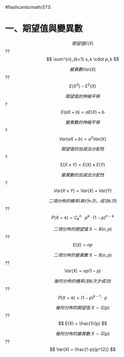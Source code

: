 #flashcards/math/STS

# 一、期望值與變異數

$$
期望值E(X)
$$
??
$$
\sum^{n}_{k=1} x_k \cdot p_k
$$
<!--SR:!2024-07-07,4,170!2024-07-08,4,170-->

$$
變異數Var(X)
$$
??
$$
E(X^{2}) - E^{2}(X)
$$
<!--SR:!2024-07-06,3,170!2024-07-06,2,181-->

$$
期望值的伸縮平移
$$
?
$$
E(aX+b) = aE(X) + b
$$
<!--SR:!2024-07-07,4,190-->

$$
變異數的伸縮平移
$$
?
$$
Var(aX+b) = a^{2}Var(X)
$$
<!--SR:!2024-07-10,5,200-->

$$
期望值的加減法分配性
$$
?
$$
E(X\pm Y) = E(X) \pm E(Y)
$$
<!--SR:!2024-07-07,4,190-->

$$
變異數的加減法分配性
$$
?
$$
Var(X\pm Y) = Var(X) + Var(Y)
$$
<!--SR:!2024-07-06,1,160-->

$$
二項分佈的機率(執行n次，成功k次)
$$
??
$$
P(X=k) = C^{n}_{k}\cdot p^{k}\cdot(1-p)^{n-k}
$$
<!--SR:!2024-07-08,3,160!2024-07-06,3,150-->

$$
二項分佈的期望值\ X\sim B(n,p)
$$
??
$$
E(X) = np
$$
<!--SR:!2024-07-06,2,160!2024-07-06,3,170-->

$$
二項分佈的變異數\ X\sim B(n,p)
$$
??
$$
Var(X) = np(1-p)
$$
<!--SR:!2000-01-01,1,150!2024-07-06,1,130-->

$$
幾何分佈的機率(到k次才成功)
$$
??
$$
P(X=k) = (1-p)^{k-1}\cdot p
$$
<!--SR:!2024-07-07,4,190!2024-07-07,4,170-->

$$
幾何分佈的期望值\ X\sim G(p)
$$
??
$$
E(X) = \frac{1}{p}
$$
<!--SR:!2024-07-06,2,181!2024-07-07,4,190-->

$$
幾何分佈的變異數\ X\sim G(p)
$$
??
$$
Var(X) = \frac{1-p}{p^{2}}
$$
<!--SR:!2024-07-07,2,185!2024-07-06,2,160-->

